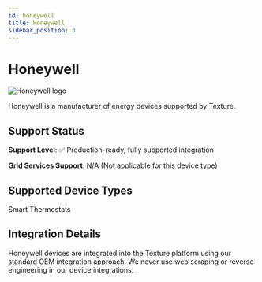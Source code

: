 ```yaml
---
id: honeywell
title: Honeywell
sidebar_position: 3
---
```


# Honeywell

<div style={{ textAlign: 'center', margin: '20px 0' }}>
  <img 
    src="https://device.cms.texture.energy/logo/%20Honeywell%20Vector%20Icon.svg" 
    alt="Honeywell logo" 
    style={{ maxWidth: '200px', maxHeight: '150px' }}
  />
</div>

Honeywell is a manufacturer of energy devices supported by Texture.



## Support Status

**Support Level**: ✅ Production-ready, fully supported integration

**Grid Services Support**: N/A (Not applicable for this device type)

## Supported Device Types

Smart Thermostats

## Integration Details

Honeywell devices are integrated into the Texture platform using our standard OEM integration approach. We never use web scraping or reverse engineering in our device integrations.




